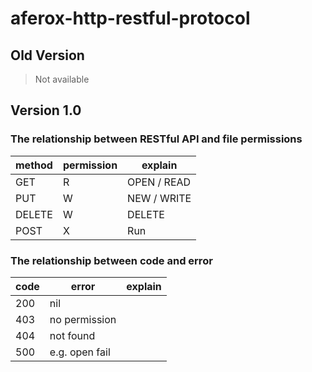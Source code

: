 # aferox-http-restful-protocol

## Old Version

> Not available

## Version 1.0

### The relationship between RESTful API and file permissions

|method|permission|explain|
|---|---|---|
| GET    | R | OPEN / READ |
| PUT    | W | NEW / WRITE |
| DELETE | W | DELETE      |
| POST   | X | Run         |

### The relationship between code and error

|code|error|explain|
|---|---|---|
| 200 | nil            |  |
| 403 | no permission  |  |
| 404 | not found      |  |
| 500 | e.g. open fail |  |

